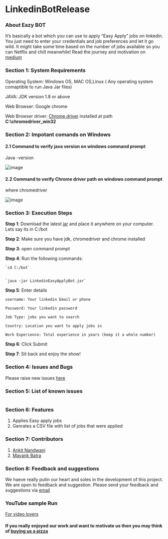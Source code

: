 # LinkedinBotRelease

### About Eazy BOT
It’s basically a bot which you can use to apply “Easy Apply” jobs on linkedin. You just need to enter your credentials and job preferences and let it go wild. It might take some time based on the number of jobs available so you can Netflix and chill meanwhile!
Read the journey and motivation on [medium](https://medium.com/@ankit_nandwani/apply-to-over-1000-jobs-on-linkedin-automatically-a7fa72dd372b)

### Section 1: System Requirements
Operating System: Windows OS, MAC OS,Linux ( Any operating system comaptible to run Java Jar files)

JAVA: JDK version 1.8 or above

Web Browser: Google chrome 

Web Browser driver: [Chrome driver](https://chromedriver.chromium.org/downloads) installed at path **C:\chromedriver_win32**
 
### Section 2: Impotant comands on Windows
#### 2.1 Command to verify java version on windows command prompt
Java -version 

![image](https://user-images.githubusercontent.com/37073720/82620188-b86b7c00-9b8c-11ea-88c5-68d2748ec689.png)

#### 2.2 Command to verify Chrome driver path on windows command prompt 
where chromedriver

![image](https://user-images.githubusercontent.com/37073720/82511367-f8196180-9ac1-11ea-877c-a93a9c7adac6.png)

### Section 3: Execution Steps 
__Step 1__: Download the latest [jar](https://github.com/EazzyBot/LinkedinBot/blob/master/Beta%20Release%201.0/LinkedinEasyApplyBot.jar) 
and place it anywhere on your computer. Lets say its in C:/bot

__Step 2__: Make sure you have jdk, chromedriver and chrome installed

__Step 3__: open command prompt

__Step 4__: Run the following commands:

    `cd C:/bot`


    `java -jar LinkedinEasyApplyBot.jar`

__Step 5__: Enter details

    username: Your linkedin Email or phone

    Password: Your linkedin password

    Job Type: jobs you want to search

    Country: Location you want to apply jobs in

    Work Experience: Total experience in years (keep it a whole number)

__Step 6__: Click Submit

__Step 7__: Sit back and enjoy the show!

### Section 4: Issues and Bugs 
Please raise new issues [here](https://github.com/EazzyBot/LinkedinBot/issues)

### Section 5:  List of known issues 
<table>
</table>

### Section 6:  Features
1. Applies Easy apply jobs 
2. Genrates a CSV file with list of jobs that were applied

### Section 7:  Contributors
1. [Ankit Nandwani](https://about.me/ankitnandwani) 
2. [Mayank Batra](https://about.me/mayank_batra) 

### Section 8: Feedback and suggestions
We haeve really putin our heart and soles in the development of this project. We are open to feedback and suggestion.
Please send your feedback and suggestions via [email](linkedineasybot@gmail.com)

### YouTube sample Run 
[For video lovers](https://www.youtube.com/watch?v=qDKlR3XTDe8&feature=youtu.be)
#### If you really enjoyed our work and want to motivate us then you may think of [buying us a pizza](https://www.buymeacoffee.com/EazyBot)
